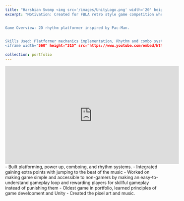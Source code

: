 ```yaml
---
title: "Harshian Swamp <img src='/images/UnityLogo.png' width='20' height='20'/>"
excerpt: "Motivation: Created for FBLA retro style game competition where it reached the national level and placed in the top ten out of over 100 competitiors. 


Game Overview: 2D rhythm platformer inspired by Pac-Man.


Skills Used: Platformer mechanics implementation, Rhythm and combo system integration, Pixel art and music creation, Player-centric gameplay.<br/>
<iframe width="560" height="315" src="https://www.youtube.com/embed/Wtt16_dM6P8?autoplay=1&loop=1&playlist=Wtt16_dM6P8"></iframe>"

collection: portfolio
---
```

<iframe width="560" height="315" src="https://www.youtube.com/embed/z35y6zQ5_aI?autoplay=1&loop=1&playlist=z35y6zQ5_aI" frameborder="0" allowfullscreen></iframe>
- Built platforming, power up, comboing, and rhythm systems. 
- Integrated gaining extra points with jumping to the beat of the music
- Worked on making game simple and accessible to non-gamers by making an easy-to-understand gameplay loop and rewarding players for skillful gameplay instead of punishing them
- Oldest game in portfolio, learned principles of game development and Unity
- Created the pixel art and music.

